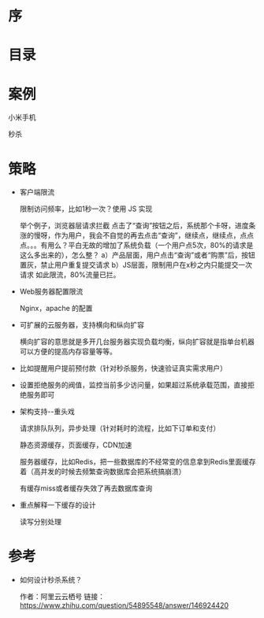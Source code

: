# 序



# 目录



# 案例

小米手机

秒杀



# 策略

- 客户端限流

  限制访问频率，比如1秒一次？使用 JS 实现

  举个例子，浏览器层请求拦截 点击了“查询”按钮之后，系统那个卡呀，进度条涨的慢呀，作为用户，我会不自觉的再去点击“查询”，继续点，继续点，点点点。。。有用么？平白无故的增加了系统负载（一个用户点5次，80%的请求是这么多出来的），怎么整？ a）产品层面，用户点击“查询”或者“购票”后，按钮置灰，禁止用户重复提交请求 b）JS层面，限制用户在x秒之内只能提交一次请求 如此限流，80%流量已拦。

  

- Web服务器配置限流

  Nginx，apache 的配置

- 可扩展的云服务器，支持横向和纵向扩容

  横向扩容的意思就是多开几台服务器实现负载均衡，纵向扩容就是指单台机器可以方便的提高内存容量等等。

- 比如提醒用户提前预付款（针对秒杀服务，快速验证真实需求用户）

- 设置拒绝服务的阀值，监控当前多少访问量，如果超过系统承载范围，直接拒绝服务即可

- 架构支持--重头戏

  请求排队队列，异步处理（针对耗时的流程，比如下订单和支付）

  静态资源缓存，页面缓存，CDN加速

  服务器缓存，比如Redis，把一些数据库的不经常变的信息拿到Redis里面缓存着（高并发的时候去频繁查询数据库会把系统搞崩溃）

  有缓存miss或者缓存失效了再去数据库查询

- 重点解释一下缓存的设计

  读写分别处理



# 参考

- 如何设计秒杀系统？

  作者：阿里云云栖号
  链接：https://www.zhihu.com/question/54895548/answer/146924420